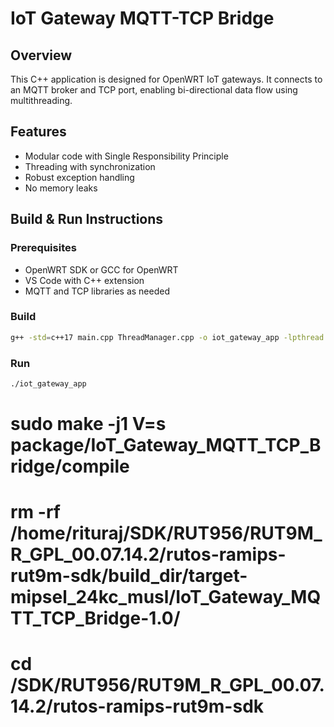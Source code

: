 # IoT Gateway MQTT-TCP Bridge

## Overview
This C++ application is designed for OpenWRT IoT gateways. It connects to an MQTT broker and TCP port, enabling bi-directional data flow using multithreading.

## Features
- Modular code with Single Responsibility Principle
- Threading with synchronization
- Robust exception handling
- No memory leaks

## Build & Run Instructions

### Prerequisites
- OpenWRT SDK or GCC for OpenWRT
- VS Code with C++ extension
- MQTT and TCP libraries as needed

### Build
```sh
g++ -std=c++17 main.cpp ThreadManager.cpp -o iot_gateway_app -lpthread
```

### Run
```sh
./iot_gateway_app
```
# sudo make -j1 V=s package/IoT_Gateway_MQTT_TCP_Bridge/compile
# rm -rf /home/rituraj/SDK/RUT956/RUT9M_R_GPL_00.07.14.2/rutos-ramips-rut9m-sdk/build_dir/target-mipsel_24kc_musl/IoT_Gateway_MQTT_TCP_Bridge-1.0/
# cd /SDK/RUT956/RUT9M_R_GPL_00.07.14.2/rutos-ramips-rut9m-sdk


<!-- mosquitto_pub -h localhost -t iot/data -m "Hello from MQTT" -->
<!-- mosquitto_sub -h localhost -t iot/data -->